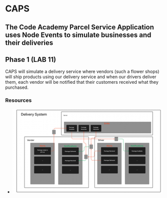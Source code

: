 # CAPS

## The Code Academy Parcel Service Application uses Node Events to simulate businesses and their deliveries

## Phase 1 (LAB 11)

CAPS will simulate a delivery service where vendors (such a flower shops) will ship products using our delivery service and when our drivers deliver them, each vendor will be notified that their customers received what they purchased.

### Resources

- ![Lab 11 Whiteboard](assets/Lab11.png)
